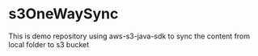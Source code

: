 # s3OneWaySync
This is demo repository using aws-s3-java-sdk to sync the content from local folder to s3 bucket
